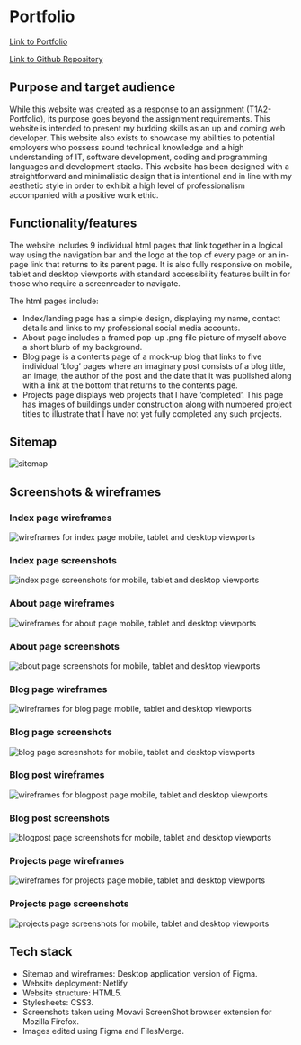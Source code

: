 # Portfolio

[Link to Portfolio](https://mostafa-massalkhi.netlify.app)

[Link to Github Repository](https://github.com/beatsnob/portfolio)

## Purpose and target audience

While this website was created as a response to an assignment (T1A2-Portfolio), its purpose goes beyond the assignment requirements. This website is intended to present my budding skills as an up and coming web developer. This website also exists to showcase my abilities to potential employers who possess sound technical knowledge and a high understanding of IT, software development, coding and programming languages and development stacks. This website has been designed with a straightforward and minimalistic design that is intentional and in line with my aesthetic style in order to exhibit a high level of professionalism accompanied with a positive work ethic.

## Functionality/features

The website includes 9 individual html pages that link together in a logical way using the navigation bar and the logo at the top of every page or an in-page link that returns to its parent page. It is also fully responsive on mobile, tablet and desktop viewports with standard accessibility features built in for those who require a screenreader to navigate.

The html pages include:

- Index/landing page has a simple design, displaying my name, contact details and links to my professional social media accounts.
- About page includes a framed pop-up .png file picture of myself above a short blurb of my background.
- Blog page is a contents page of a mock-up blog that links to five individual ‘blog’ pages where an imaginary post consists of a blog title, an image, the author of the post and the date that it was published along with a link at the bottom that returns to the contents page.
- Projects page displays web projects that I have ‘completed’. This page has images of buildings under construction along with numbered project titles to illustrate that I have not yet fully completed any such projects.

## Sitemap

![sitemap](docs/SiteMap.jpg)

## Screenshots & wireframes

### Index page wireframes

![wireframes for index page mobile, tablet and desktop viewports](docs/merged-index-wireframes.jpg)

### Index page screenshots

![index page screenshots for mobile, tablet and desktop viewports](docs/merged-index-screenshots.jpeg)

### About page wireframes

![wireframes for about page mobile, tablet and desktop viewports](docs/merged-about-wireframes.jpg)

### About page screenshots

![about page screenshots for mobile, tablet and desktop viewports](docs/merged-about-screenshots.jpeg)

### Blog page wireframes

![wireframes for blog page mobile, tablet and desktop viewports](docs/merged-blog-wireframes.jpg)

### Blog page screenshots

![blog page screenshots for mobile, tablet and desktop viewports](docs/merged-blog-screenshots.jpeg)

### Blog post wireframes

![wireframes for blogpost page mobile, tablet and desktop viewports](docs/merged-blogpost-wireframes.jpg)

### Blog post screenshots

![blogpost page screenshots for mobile, tablet and desktop viewports](docs/merged-blogpost-screenshots.jpeg)

### Projects page wireframes

![wireframes for projects page mobile, tablet and desktop viewports](docs/merged-projects-wireframes.jpg)

### Projects page screenshots

![projects page screenshots for mobile, tablet and desktop viewports](docs/merged-projects-screenshots.jpeg)

## Tech stack

- Sitemap and wireframes: Desktop application version of Figma.
- Website deployment: Netlify
- Website structure: HTML5.
- Stylesheets: CSS3.
- Screenshots taken using Movavi ScreenShot browser extension for Mozilla Firefox.
- Images edited using Figma and FilesMerge.
